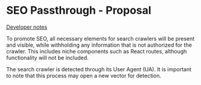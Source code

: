 # SEO Passthrough - Proposal

[Developer notes](../for%20devs/modes/SEO%20Passthrough.md)

To promote SEO, all necessary elements for search crawlers will be present and visible, while withholding any information that is not authorized for the crawler. This includes niche components such as React routes, although functionality will not be included.

The search crawler is detected through its User Agent (UA). It is important to note that this process may open a new vector for detection.
